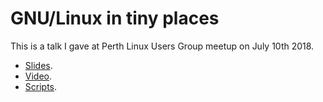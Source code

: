 # GNU/Linux in tiny places

This is a talk I gave at Perth Linux Users Group meetup on July 10th 2018.

 * [Slides](https://chr15m.github.io/gnu-linux-in-tiny-places-plug).
 * [Video](https://www.youtube.com/watch?v=OL8gEfwmOyM).
 * [Scripts](./scripts).

